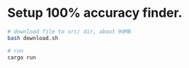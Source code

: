 # Setup 100% accuracy finder.

```bash
# download file to src/ dir, about 90MB
bash download.sh

# run
cargo run
```
